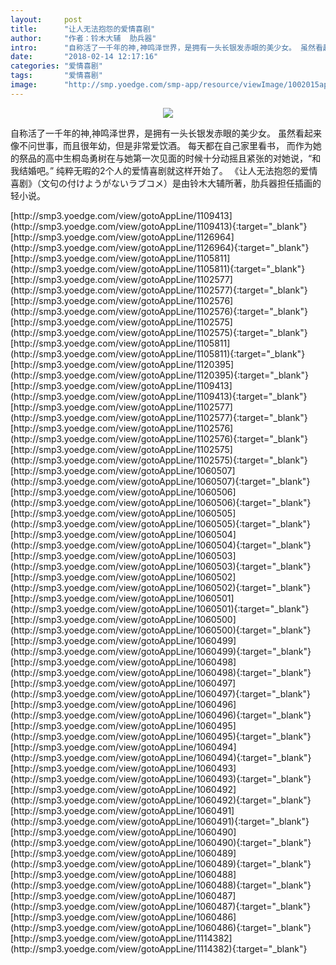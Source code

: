 ```yaml
---
layout:     post
title:      "让人无法抱怨的爱情喜剧"
author:     "作者：铃木大辅  肋兵器"
intro:      "自称活了一千年的神,神鸣泽世界，是拥有一头长银发赤眼的美少女。 虽然看起来像不问世事，而且很年幼，但是非常爱饮酒。 每天都在自己家里看书， 而作为她的祭品的高中生桐岛勇树在与她第一次见面的时候十分动摇且紧张的对她说，“和我结婚吧。” 纯粹无暇的2个人的爱情喜剧就这样开始了。 《让人无法抱怨的爱情喜剧》（文句の付けようがないラブコメ）是由铃木大辅所著，肋兵器担任插画的轻小说。"
date:       "2018-02-14 12:17:16"
categories: "爱情喜剧"
tags:       "爱情喜剧"
image:      "http://smp.yoedge.com/smp-app/resource/viewImage/1002015appline.png"
---
```

<div style="text-align: center">
<p><img src="http://smp.yoedge.com/smp-app/resource/viewImage/1002015appline.png"/></p>
</div>
<p class="post-meta">
<span>自称活了一千年的神,神鸣泽世界，是拥有一头长银发赤眼的美少女。 虽然看起来像不问世事，而且很年幼，但是非常爱饮酒。 每天都在自己家里看书， 而作为她的祭品的高中生桐岛勇树在与她第一次见面的时候十分动摇且紧张的对她说，“和我结婚吧。” 纯粹无暇的2个人的爱情喜剧就这样开始了。 《让人无法抱怨的爱情喜剧》（文句の付けようがないラブコメ）是由铃木大辅所著，肋兵器担任插画的轻小说。</span>
</p>
[http://smp3.yoedge.com/view/gotoAppLine/1109413](http://smp3.yoedge.com/view/gotoAppLine/1109413){:target="_blank"}
[http://smp3.yoedge.com/view/gotoAppLine/1126964](http://smp3.yoedge.com/view/gotoAppLine/1126964){:target="_blank"}
[http://smp3.yoedge.com/view/gotoAppLine/1105811](http://smp3.yoedge.com/view/gotoAppLine/1105811){:target="_blank"}
[http://smp3.yoedge.com/view/gotoAppLine/1102577](http://smp3.yoedge.com/view/gotoAppLine/1102577){:target="_blank"}
[http://smp3.yoedge.com/view/gotoAppLine/1102576](http://smp3.yoedge.com/view/gotoAppLine/1102576){:target="_blank"}
[http://smp3.yoedge.com/view/gotoAppLine/1102575](http://smp3.yoedge.com/view/gotoAppLine/1102575){:target="_blank"}
[http://smp3.yoedge.com/view/gotoAppLine/1105811](http://smp3.yoedge.com/view/gotoAppLine/1105811){:target="_blank"}
[http://smp3.yoedge.com/view/gotoAppLine/1120395](http://smp3.yoedge.com/view/gotoAppLine/1120395){:target="_blank"}
[http://smp3.yoedge.com/view/gotoAppLine/1109413](http://smp3.yoedge.com/view/gotoAppLine/1109413){:target="_blank"}
[http://smp3.yoedge.com/view/gotoAppLine/1102577](http://smp3.yoedge.com/view/gotoAppLine/1102577){:target="_blank"}
[http://smp3.yoedge.com/view/gotoAppLine/1102576](http://smp3.yoedge.com/view/gotoAppLine/1102576){:target="_blank"}
[http://smp3.yoedge.com/view/gotoAppLine/1102575](http://smp3.yoedge.com/view/gotoAppLine/1102575){:target="_blank"}
[http://smp3.yoedge.com/view/gotoAppLine/1060507](http://smp3.yoedge.com/view/gotoAppLine/1060507){:target="_blank"}
[http://smp3.yoedge.com/view/gotoAppLine/1060506](http://smp3.yoedge.com/view/gotoAppLine/1060506){:target="_blank"}
[http://smp3.yoedge.com/view/gotoAppLine/1060505](http://smp3.yoedge.com/view/gotoAppLine/1060505){:target="_blank"}
[http://smp3.yoedge.com/view/gotoAppLine/1060504](http://smp3.yoedge.com/view/gotoAppLine/1060504){:target="_blank"}
[http://smp3.yoedge.com/view/gotoAppLine/1060503](http://smp3.yoedge.com/view/gotoAppLine/1060503){:target="_blank"}
[http://smp3.yoedge.com/view/gotoAppLine/1060502](http://smp3.yoedge.com/view/gotoAppLine/1060502){:target="_blank"}
[http://smp3.yoedge.com/view/gotoAppLine/1060501](http://smp3.yoedge.com/view/gotoAppLine/1060501){:target="_blank"}
[http://smp3.yoedge.com/view/gotoAppLine/1060500](http://smp3.yoedge.com/view/gotoAppLine/1060500){:target="_blank"}
[http://smp3.yoedge.com/view/gotoAppLine/1060499](http://smp3.yoedge.com/view/gotoAppLine/1060499){:target="_blank"}
[http://smp3.yoedge.com/view/gotoAppLine/1060498](http://smp3.yoedge.com/view/gotoAppLine/1060498){:target="_blank"}
[http://smp3.yoedge.com/view/gotoAppLine/1060497](http://smp3.yoedge.com/view/gotoAppLine/1060497){:target="_blank"}
[http://smp3.yoedge.com/view/gotoAppLine/1060496](http://smp3.yoedge.com/view/gotoAppLine/1060496){:target="_blank"}
[http://smp3.yoedge.com/view/gotoAppLine/1060495](http://smp3.yoedge.com/view/gotoAppLine/1060495){:target="_blank"}
[http://smp3.yoedge.com/view/gotoAppLine/1060494](http://smp3.yoedge.com/view/gotoAppLine/1060494){:target="_blank"}
[http://smp3.yoedge.com/view/gotoAppLine/1060493](http://smp3.yoedge.com/view/gotoAppLine/1060493){:target="_blank"}
[http://smp3.yoedge.com/view/gotoAppLine/1060492](http://smp3.yoedge.com/view/gotoAppLine/1060492){:target="_blank"}
[http://smp3.yoedge.com/view/gotoAppLine/1060491](http://smp3.yoedge.com/view/gotoAppLine/1060491){:target="_blank"}
[http://smp3.yoedge.com/view/gotoAppLine/1060490](http://smp3.yoedge.com/view/gotoAppLine/1060490){:target="_blank"}
[http://smp3.yoedge.com/view/gotoAppLine/1060489](http://smp3.yoedge.com/view/gotoAppLine/1060489){:target="_blank"}
[http://smp3.yoedge.com/view/gotoAppLine/1060488](http://smp3.yoedge.com/view/gotoAppLine/1060488){:target="_blank"}
[http://smp3.yoedge.com/view/gotoAppLine/1060487](http://smp3.yoedge.com/view/gotoAppLine/1060487){:target="_blank"}
[http://smp3.yoedge.com/view/gotoAppLine/1060486](http://smp3.yoedge.com/view/gotoAppLine/1060486){:target="_blank"}
[http://smp3.yoedge.com/view/gotoAppLine/1114382](http://smp3.yoedge.com/view/gotoAppLine/1114382){:target="_blank"}



